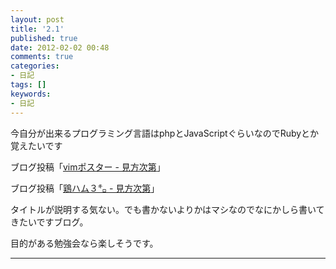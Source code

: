 ```yaml
---
layout: post
title: '2.1'
published: true
date: 2012-02-02 00:48
comments: true
categories:
- 日記
tags: []
keywords:
- 日記
---
```

今自分が出来るプログラミング言語はphpとJavaScriptぐらいなのでRubyとか覚えたいです

ブログ投稿「[vimポスター - 見方次第](http://soramugi.hateblo.jp/entry/2012/02/01/135033 "vimポスター - 見方次第")」

ブログ投稿「[鶏ハム３㌔ - 見方次第](http://soramugi.hateblo.jp/entry/2012/02/01/133619 "鶏ハム３㌔ - 見方次第")」

タイトルが説明する気ない。でも書かないよりかはマシなのでなにかしら書いてきたいですブログ。

目的がある勉強会なら楽しそうです。

---

